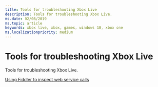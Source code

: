 ```yaml
---
title: Tools for troubleshooting Xbox Live
description: Tools for troubleshooting Xbox Live.
ms.date: 02/08/2019
ms.topic: article
keywords: xbox live, xbox, games, windows 10, xbox one
ms.localizationpriority: medium
---
```

# Tools for troubleshooting Xbox Live

Tools for troubleshooting Xbox Live.

[Using Fiddler to inspect web service calls](using-xbox-live/troubleshooting/how-to-set-up-fiddler-for-debugging.md)
